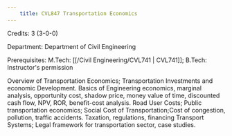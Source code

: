 ```yaml
---
    title: CVL847 Transportation Economics
---
```

Credits: 3 (3-0-0)

Department: Department of Civil Engineering

Prerequisites: M.Tech: [[/Civil Engineering/CVL741 | CVL741]]; B.Tech: Instructor's permission

Overview of Transportation Economics; Transportation Investments and economic Development. Basics of Engineering economics, marginal analysis, opportunity cost, shadow price, money value of time, discounted cash flow, NPV, ROR, benefit-cost analysis. Road User Costs; Public transportation economics; Social Cost of Transportation;Cost of congestion, pollution, traffic accidents. Taxation, regulations, financing Transport Systems; Legal framework for transportation sector, case studies.